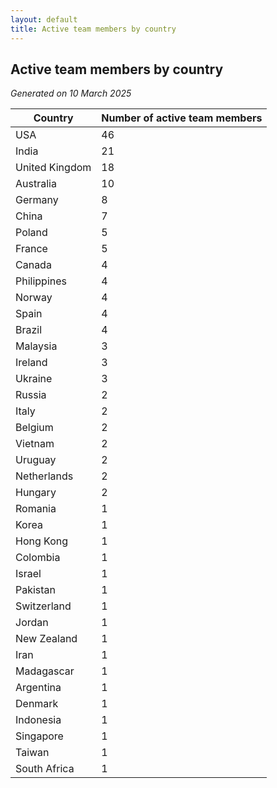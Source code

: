 ```yaml
---
layout: default
title: Active team members by country
---
```

## Active team members by country
*Generated on 10 March 2025*

| Country | Number of active team members |
| --- | --- |
| USA | 46 |
| India | 21 |
| United Kingdom | 18 |
| Australia | 10 |
| Germany | 8 |
| China | 7 |
| Poland | 5 |
| France | 5 |
| Canada | 4 |
| Philippines | 4 |
| Norway | 4 |
| Spain | 4 |
| Brazil | 4 |
| Malaysia | 3 |
| Ireland | 3 |
| Ukraine | 3 |
| Russia | 2 |
| Italy | 2 |
| Belgium | 2 |
| Vietnam | 2 |
| Uruguay | 2 |
| Netherlands | 2 |
| Hungary | 2 |
| Romania | 1 |
| Korea | 1 |
| Hong Kong | 1 |
| Colombia | 1 |
| Israel | 1 |
| Pakistan | 1 |
| Switzerland | 1 |
| Jordan | 1 |
| New Zealand | 1 |
| Iran | 1 |
| Madagascar | 1 |
| Argentina | 1 |
| Denmark | 1 |
| Indonesia | 1 |
| Singapore | 1 |
| Taiwan | 1 |
| South Africa | 1 |
